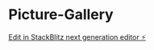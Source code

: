 # Picture-Gallery

[Edit in StackBlitz next generation editor ⚡️](https://stackblitz.com/~/github.com/VitaSucc/Picture-Gallery)
